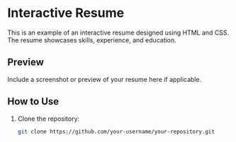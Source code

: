 # Interactive Resume

This is an example of an interactive resume designed using HTML and CSS. The resume showcases skills, experience, and education.

## Preview

Include a screenshot or preview of your resume here if applicable.

## How to Use

1. Clone the repository:

   ```bash
   git clone https://github.com/your-username/your-repository.git
